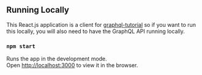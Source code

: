 ## Running Locally
This React.js application is a client for [graphql-tutorial](https://github.com/kriscfoster/graphql-tutorial) so if you want to run this locally, you will also need to have the GraphQL API running locally.

### `npm start`

Runs the app in the development mode.<br>
Open [http://localhost:3000](http://localhost:3000) to view it in the browser.
